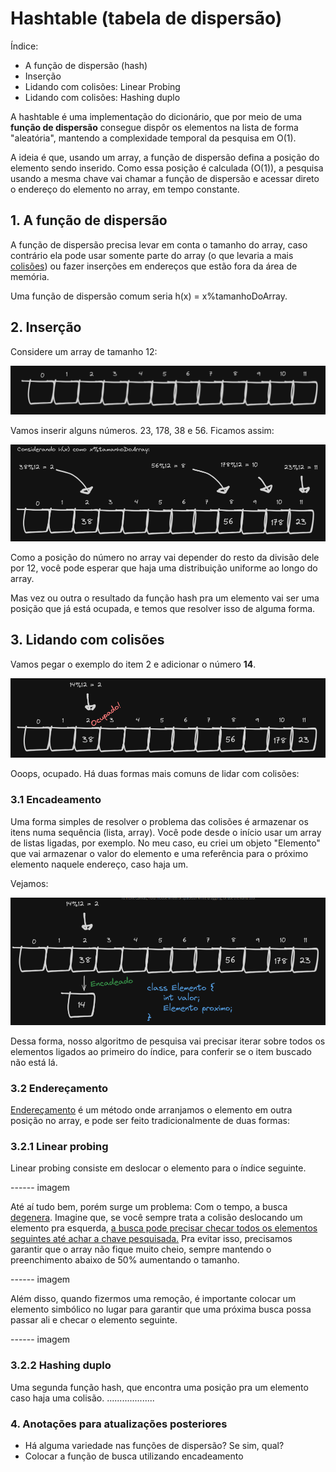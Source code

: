 # Hashtable (tabela de dispersão)

Índice:
- A função de dispersão (hash)
- Inserção
- Lidando com colisões: Linear Probing
- Lidando com colisões: Hashing duplo

A hashtable é uma implementação do dicionário, que por meio de uma <b>função de dispersão</b> consegue dispôr os elementos na lista de forma "aleatória", mantendo a complexidade temporal da pesquisa em O(1).

A ideia é que, usando um array, a função de dispersão defina a posição do elemento sendo inserido. Como essa posição é calculada (O(1)), a pesquisa usando a mesma chave vai chamar a função de dispersão e acessar direto o endereço do elemento no array, em tempo constante.


## 1. A função de dispersão

A função de dispersão precisa levar em conta o tamanho do array, caso contrário ela pode usar somente parte do array (o que levaria a mais <u>colisões</u>) ou fazer inserções em endereços que estão fora da área de memória.

Uma função de dispersão comum seria h(x) = x%tamanhoDoArray.



## 2. Inserção

Considere um array de tamanho 12:

![](image.png)

Vamos inserir alguns números. 23, 178, 38 e 56. Ficamos assim:

![alt text](image-3.png)

Como a posição do número no array vai depender do resto da divisão dele por 12, você pode esperar que haja uma distribuição uniforme ao longo do array.

Mas vez ou outra o resultado da função hash pra um elemento vai ser uma posição que já está ocupada, e temos que resolver isso de alguma forma.



## 3. Lidando com colisões

Vamos pegar o exemplo do item 2 e adicionar o número <b>14</b>.

![alt text](image-7.png)

Ooops, ocupado. Há duas formas mais comuns de lidar com colisões:

### 3.1 Encadeamento

Uma forma simples de resolver o problema das colisões é armazenar os itens numa sequência (lista, array). Você pode desde o início usar um array de listas ligadas, por exemplo. No meu caso, eu criei um objeto "Elemento" que vai armazenar o valor do elemento e uma referência para o próximo elemento naquele endereço, caso haja um.

Vejamos:


![alt text](image-9.png)

Dessa forma, nosso algoritmo de pesquisa vai precisar iterar sobre todos os elementos ligados ao primeiro do índice, para conferir se o item buscado não está lá.

### 3.2 Endereçamento

<u>Endereçamento</u> é um método onde arranjamos o elemento em outra posição no array, e pode ser feito tradicionalmente de duas formas:

### 3.2.1 Linear probing

Linear probing consiste em deslocar o elemento para o índice seguinte.

------ imagem

Até aí tudo bem, porém surge um problema: Com o tempo, a busca <u>degenera</u>. Imagine que, se você sempre trata a colisão deslocando um elemento pra esquerda, <u>a busca pode precisar checar todos os elementos seguintes até achar a chave pesquisada.</u> Pra evitar isso, precisamos garantir que o array não fique muito cheio, sempre mantendo o preenchimento abaixo de 50% aumentando o tamanho.

------ imagem

Além disso, quando fizermos uma remoção, é importante colocar um elemento simbólico no lugar para garantir que uma próxima busca possa passar ali e checar o elemento seguinte.

------ imagem

### 3.2.2 Hashing duplo

Uma segunda função hash, que encontra uma posição pra um elemento caso haja uma colisão.
...................


### 4. Anotações para atualizações posteriores

- Há alguma variedade nas funções de dispersão? Se sim, qual?
- Colocar a função de busca utilizando encadeamento